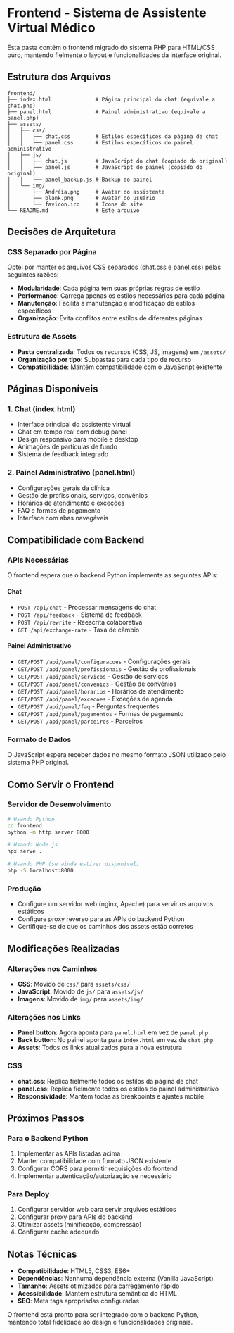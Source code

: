# Frontend - Sistema de Assistente Virtual Médico

Esta pasta contém o frontend migrado do sistema PHP para HTML/CSS puro, mantendo fielmente o layout e funcionalidades da interface original.

## Estrutura dos Arquivos

```
frontend/
├── index.html              # Página principal do chat (equivale a chat.php)
├── panel.html              # Painel administrativo (equivale a panel.php)
├── assets/
│   ├── css/
│   │   ├── chat.css        # Estilos específicos da página de chat
│   │   └── panel.css       # Estilos específicos do painel administrativo
│   ├── js/
│   │   ├── chat.js         # JavaScript do chat (copiado do original)
│   │   ├── panel.js        # JavaScript do painel (copiado do original)
│   │   └── panel_backup.js # Backup do painel
│   └── img/
│       ├── Andréia.png     # Avatar do assistente
│       ├── blank.png       # Avatar do usuário
│       └── favicon.ico     # Ícone do site
└── README.md               # Este arquivo
```

## Decisões de Arquitetura

### CSS Separado por Página
Optei por manter os arquivos CSS separados (chat.css e panel.css) pelas seguintes razões:
- **Modularidade**: Cada página tem suas próprias regras de estilo
- **Performance**: Carrega apenas os estilos necessários para cada página
- **Manutenção**: Facilita a manutenção e modificação de estilos específicos
- **Organização**: Evita conflitos entre estilos de diferentes páginas

### Estrutura de Assets
- **Pasta centralizada**: Todos os recursos (CSS, JS, imagens) em `/assets/`
- **Organização por tipo**: Subpastas para cada tipo de recurso
- **Compatibilidade**: Mantém compatibilidade com o JavaScript existente

## Páginas Disponíveis

### 1. Chat (index.html)
- Interface principal do assistente virtual
- Chat em tempo real com debug panel
- Design responsivo para mobile e desktop
- Animações de partículas de fundo
- Sistema de feedback integrado

### 2. Painel Administrativo (panel.html)
- Configurações gerais da clínica
- Gestão de profissionais, serviços, convênios
- Horários de atendimento e exceções
- FAQ e formas de pagamento
- Interface com abas navegáveis

## Compatibilidade com Backend

### APIs Necessárias
O frontend espera que o backend Python implemente as seguintes APIs:

#### Chat
- `POST /api/chat` - Processar mensagens do chat
- `POST /api/feedback` - Sistema de feedback
- `POST /api/rewrite` - Reescrita colaborativa
- `GET /api/exchange-rate` - Taxa de câmbio

#### Painel Administrativo
- `GET/POST /api/panel/configuracoes` - Configurações gerais
- `GET/POST /api/panel/profissionais` - Gestão de profissionais
- `GET/POST /api/panel/servicos` - Gestão de serviços
- `GET/POST /api/panel/convenios` - Gestão de convênios
- `GET/POST /api/panel/horarios` - Horários de atendimento
- `GET/POST /api/panel/excecoes` - Exceções de agenda
- `GET/POST /api/panel/faq` - Perguntas frequentes
- `GET/POST /api/panel/pagamentos` - Formas de pagamento
- `GET/POST /api/panel/parceiros` - Parceiros

### Formato de Dados
O JavaScript espera receber dados no mesmo formato JSON utilizado pelo sistema PHP original.

## Como Servir o Frontend

### Servidor de Desenvolvimento
```bash
# Usando Python
cd frontend
python -m http.server 8000

# Usando Node.js
npx serve .

# Usando PHP (se ainda estiver disponível)
php -S localhost:8000
```

### Produção
- Configure um servidor web (nginx, Apache) para servir os arquivos estáticos
- Configure proxy reverso para as APIs do backend Python
- Certifique-se de que os caminhos dos assets estão corretos

## Modificações Realizadas

### Alterações nos Caminhos
- **CSS**: Movido de `css/` para `assets/css/`
- **JavaScript**: Movido de `js/` para `assets/js/`
- **Imagens**: Movido de `img/` para `assets/img/`

### Alterações nos Links
- **Panel button**: Agora aponta para `panel.html` em vez de `panel.php`
- **Back button**: No painel aponta para `index.html` em vez de `chat.php`
- **Assets**: Todos os links atualizados para a nova estrutura

### CSS
- **chat.css**: Replica fielmente todos os estilos da página de chat
- **panel.css**: Replica fielmente todos os estilos do painel administrativo
- **Responsividade**: Mantém todas as breakpoints e ajustes mobile

## Próximos Passos

### Para o Backend Python
1. Implementar as APIs listadas acima
2. Manter compatibilidade com formato JSON existente
3. Configurar CORS para permitir requisições do frontend
4. Implementar autenticação/autorização se necessário

### Para Deploy
1. Configurar servidor web para servir arquivos estáticos
2. Configurar proxy para APIs do backend
3. Otimizar assets (minificação, compressão)
4. Configurar cache adequado

## Notas Técnicas

- **Compatibilidade**: HTML5, CSS3, ES6+
- **Dependências**: Nenhuma dependência externa (Vanilla JavaScript)
- **Tamanho**: Assets otimizados para carregamento rápido
- **Acessibilidade**: Mantém estrutura semântica do HTML
- **SEO**: Meta tags apropriadas configuradas

O frontend está pronto para ser integrado com o backend Python, mantendo total fidelidade ao design e funcionalidades originais.
